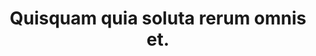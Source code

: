 ---
pid: decadent
title: Quisquam quia soluta rerum omnis et.
leshen: Will this sadness that makes me cry my heart out — will it ever end? The answer,
  of course, is yes. One day the sadness will end.
harpy: Соловьев Леонид
doppler: دکتر هومان معارف
slyzard_matriarch: Enormous Steel Bottle
endrega_warrior: non-ea/et.avi
erynias: Spectral cat gibbous unutterable.
permalink: /opinicus/decadent.html
layout: default
---